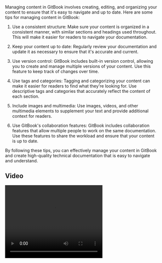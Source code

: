 Managing content in GitBook involves creating, editing, and organizing your content to ensure that
it's easy to navigate and up to date. Here are some tips for managing content in GitBook:

1. Use a consistent structure: Make sure your content is organized in a consistent manner, with similar
sections and headings used throughout. This will make it easier for readers to navigate your documentation.

2. Keep your content up to date: Regularly review your documentation and update it as necessary to
ensure that it's accurate and current.

3. Use version control: GitBook includes built-in version control, allowing you to create and manage
multiple versions of your content. Use this feature to keep track of changes over time.

4. Use tags and categories: Tagging and categorizing your content can make it easier for readers to find
what they're looking for. Use descriptive tags and categories that accurately reflect the content of each
section.

5. Include images and multimedia: Use images, videos, and other multimedia elements to supplement your text
and provide additional context for readers.

6. Use GitBook's collaboration features: GitBook includes collaboration features that allow multiple people
to work on the same documentation. Use these features to share the workload and ensure that your content is
up to date.

By following these tips, you can effectively manage your content in GitBook and create high-quality technical
documentation that is easy to navigate and understand.

## Video

<video src="path/to/video.mp4" width="320" height="240" controls></video>